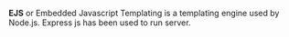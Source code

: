 **EJS** or Embedded Javascript Templating is a templating engine used by Node.js. Express js has been used to run server.
